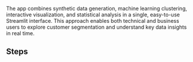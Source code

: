 The app combines synthetic data generation, machine learning clustering, interactive visualization, and statistical analysis in a single, easy-to-use Streamlit interface. This approach enables both technical and business users to explore customer segmentation and understand key data insights in real time.

## Steps

